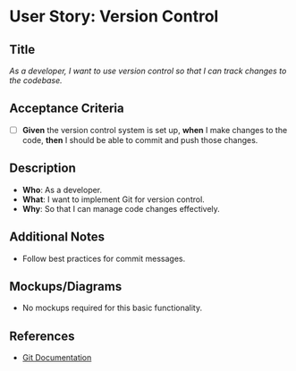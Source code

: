 # User Story: Version Control

## Title
*As a developer, I want to use version control so that I can track changes to the codebase.*

## Acceptance Criteria
- [ ] **Given** the version control system is set up, **when** I make changes to the code, **then** I should be able to commit and push those changes.

## Description
- **Who**: As a developer.
- **What**: I want to implement Git for version control.
- **Why**: So that I can manage code changes effectively.

## Additional Notes
- Follow best practices for commit messages.

## Mockups/Diagrams
- No mockups required for this basic functionality.

## References
- [Git Documentation](https://git-scm.com/doc) 